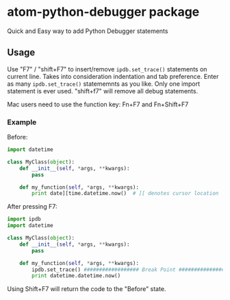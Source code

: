 # atom-python-debugger package

Quick and Easy way to add Python Debugger statements

## Usage

Use "F7" / "shift+F7" to insert/remove `ipdb.set_trace()` statements on current line. Takes into consideration indentation and tab preference. Enter as many `ipdb.set_trace()` statememnts as you like. Only one import statement is ever used. "shift+f7" will remove all debug statements.

Mac users need to use the function key: Fn+F7 and Fn+Shift+F7

### Example

Before:

```python
import datetime

class MyClass(object):
    def __init__(self, *args, **kwargs):
        pass

    def my_function(self, *args, **kwargs):
        print date][time.datetime.now()  # ][ denotes cursor location
```


After pressing F7:

```python
import ipdb
import datetime

class MyClass(object):
    def __init__(self, *args, **kwargs):
        pass

    def my_function(self, *args, **kwargs):
        ipdb.set_trace() ################## Break Point ######################
        print datetime.datetime.now()
```

Using Shift+F7 will return the code to the "Before" state.
